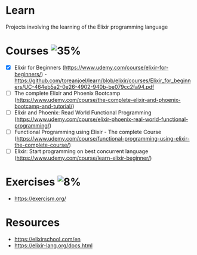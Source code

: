 # Learn
Projects involving the learning of the Elixir programming language

# Courses ![35%](https://progress-bar.dev/35)
- [x] Elixir for Beginners (https://www.udemy.com/course/elixir-for-beginners/) - https://github.com/toreanjoel/learn/blob/elixir/courses/Elixir_for_beginners/UC-464eb5a2-0e26-4902-940b-be079cc2fa94.pdf
- [ ] The complete Elixir and Phoenix Bootcamp (https://www.udemy.com/course/the-complete-elixir-and-phoenix-bootcamp-and-tutorial/)
- [ ] Elixir and Phoenix: Read World Functional Programming (https://www.udemy.com/course/elixir-phoenix-real-world-functional-programming/)
- [ ] Functional Programming using Elixir - The complete Course (https://www.udemy.com/course/functional-programming-using-elixir-the-complete-course/)
- [ ] Elixir: Start programming on best concurrent language (https://www.udemy.com/course/learn-elixir-beginner/)

# Exercises ![8%](https://progress-bar.dev/8)
- https://exercism.org/

# Resources
- https://elixirschool.com/en
- https://elixir-lang.org/docs.html
